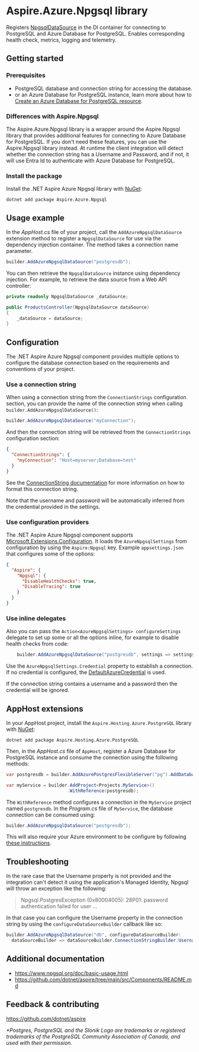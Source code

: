 # Aspire.Azure.Npgsql library

Registers [NpgsqlDataSource](https://www.npgsql.org/doc/api/Npgsql.NpgsqlDataSource.html) in the DI container for connecting to PostgreSQL and Azure Database for PostgreSQL. Enables corresponding health check, metrics, logging and telemetry.

## Getting started

### Prerequisites

- PostgreSQL database and connection string for accessing the database.
- or an Azure Database for PostgreSQL instance, learn more about how to [Create an Azure Database for PostgreSQL resource](https://learn.microsoft.com/azure/postgresql/flexible-server/quickstart-create-server?tabs=portal-create-flexible%2Cportal-get-connection%2Cportal-delete-resources).

### Differences with Aspire.Npgsql

The Aspire.Azure.Npgsql library is a wrapper around the Aspire.Npgsql library that provides additional features for connecting to Azure Database for PostgreSQL. If you don't need these features, you can use the Aspire.Npgsql library instead.
At runtime the client integration will detect whether the connection string has a Username and Password, and if not, it will use Entra Id to authenticate with Azure Database for PostgreSQL.

### Install the package

Install the .NET Aspire Azure Npgsql library with [NuGet](https://www.nuget.org):

```dotnetcli
dotnet add package Aspire.Azure.Npgsql
```

## Usage example

In the _AppHost.cs_ file of your project, call the `AddAzureNpgsqlDataSource` extension method to register a `NpgsqlDataSource` for use via the dependency injection container. The method takes a connection name parameter.

```csharp
builder.AddAzureNpgsqlDataSource("postgresdb");
```

You can then retrieve the `NpgsqlDataSource` instance using dependency injection. For example, to retrieve the data source from a Web API controller:

```csharp
private readonly NpgsqlDataSource _dataSource;

public ProductsController(NpgsqlDataSource dataSource)
{
    _dataSource = dataSource;
}
```

## Configuration

The .NET Aspire Azure Npgsql component provides multiple options to configure the database connection based on the requirements and conventions of your project.

### Use a connection string

When using a connection string from the `ConnectionStrings` configuration section, you can provide the name of the connection string when calling `builder.AddAzureNpgsqlDataSource()`:

```csharp
builder.AddAzureNpgsqlDataSource("myConnection");
```

And then the connection string will be retrieved from the `ConnectionStrings` configuration section:

```json
{
  "ConnectionStrings": {
    "myConnection": "Host=myserver;Database=test"
  }
}
```

See the [ConnectionString documentation](https://www.npgsql.org/doc/connection-string-parameters.html) for more information on how to format this connection string.

Note that the username and password will be automatically inferred from the credential provided in the settings.

### Use configuration providers

The .NET Aspire Azure Npgsql component supports [Microsoft.Extensions.Configuration](https://learn.microsoft.com/dotnet/api/microsoft.extensions.configuration). It loads the `AzureNpgsqlSettings` from configuration by using the `Aspire:Npgsql` key. Example `appsettings.json` that configures some of the options:

```json
{
  "Aspire": {
    "Npgsql": {
      "DisableHealthChecks": true,
      "DisableTracing": true
    }
  }
}
```

### Use inline delegates

Also you can pass the `Action<AzureNpgsqlSettings> configureSettings` delegate to set up some or all the options inline, for example to disable health checks from code:

```csharp
    builder.AddAzureNpgsqlDataSource("postgresdb", settings => settings.DisableHealthChecks = true);
```

Use the `AzureNpgsqlSettings.Credential` property to establish a connection. If no credential is configured, the [DefaultAzureCredential](https://learn.microsoft.com/dotnet/api/azure.identity.defaultazurecredential) is used.

If the connection string contains a username and a password then the credential will be ignored.

## AppHost extensions

In your AppHost project, install the `Aspire.Hosting.Azure.PostgreSQL` library with [NuGet](https://www.nuget.org):

```dotnetcli
dotnet add package Aspire.Hosting.Azure.PostgreSQL
```

Then, in the _AppHost.cs_ file of `AppHost`, register a Azure Database for PostgreSQL instance and consume the connection using the following methods:

```csharp
var postgresdb = builder.AddAzurePostgresFlexibleServer("pg").AddDatabase("postgresdb");

var myService = builder.AddProject<Projects.MyService>()
                       .WithReference(postgresdb);
```

The `WithReference` method configures a connection in the `MyService` project named `postgresdb`. In the _Program.cs_ file of `MyService`, the database connection can be consumed using:

```csharp
builder.AddAzureNpgsqlDataSource("postgresdb");
```

This will also require your Azure environment to be configure by following [these instructions](https://learn.microsoft.com/dotnet/aspire/azure/local-provisioning#configuration).

## Troubleshooting

In the rare case that the Username property is not provided and the integration can't detect it using the application's Managed Identity, Npgsql will throw an exception like the following:

> Npgsql.PostgresException (0x80004005): 28P01: password authentication failed for user ...

In that case you can configure the Username property in the connection string by using the `configureDataSourceBuilder` callback like so:

```csharp
builder.AddAzureNpgsqlDataSource("db", configureDataSourceBuilder:
  dataSourceBuilder => dataSourceBuilder.ConnectionStringBuilder.Username = "<PRINCIPALNAME>");
```

## Additional documentation

* https://www.npgsql.org/doc/basic-usage.html
* https://github.com/dotnet/aspire/tree/main/src/Components/README.md

## Feedback & contributing

https://github.com/dotnet/aspire

_*Postgres, PostgreSQL and the Slonik Logo are trademarks or registered trademarks of the PostgreSQL Community Association of Canada, and used with their permission._

